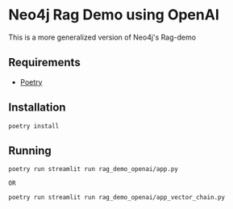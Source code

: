 # Neo4j Rag Demo using OpenAI
This is a more generalized version of Neo4j's Rag-demo

## Requirements
- [Poetry](https://python-poetry.org)

## Installation
```
poetry install
```

## Running
```
poetry run streamlit run rag_demo_openai/app.py

OR

poetry run streamlit run rag_demo_openai/app_vector_chain.py

```